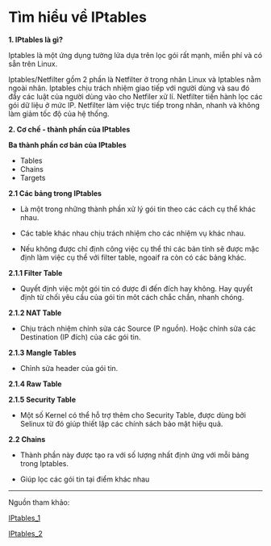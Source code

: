 # Tìm hiểu về IPtables 

**1. IPtables là gì?** 

Iptables là một ứng dụng tường lửa dựa trên lọc gói rất mạnh, miễn phí và có sẵn trên Linux.


Iptables/Netfilter gồm 2 phần là Netfilter ở trong nhân Linux và Iptables nằm ngoài nhân. Iptables chịu trách nhiệm giao tiếp với người dùng và sau đó đẩy các luật của người dùng vào cho Netfiler xử lí. Netfilter tiến hành lọc các gói dữ liệu ở mức IP. Netfilter làm việc trực tiếp trong nhân, nhanh và không làm giảm tốc độ của hệ thống.


**2. Cơ chế - thành phần của IPtables** 

**Ba thành phần cơ bản của IPtables**

- Tables 
- Chains
- Targets

**2.1 Các bảng trong IPtables** 

- Là một trong những thành phần xử lý gói tin theo các cách cụ thể khác nhau. 

- Các table khác nhau chịu trách nhiệm cho các nhiệm vụ khác nhau.

- Nếu không được chỉ định công việc cụ thể thì các bản tính sẽ được mặc định làm việc cụ thể với filter table, ngoaif ra còn có các bảng khác.

**2.1.1 Filter Table**

- Quyết định việc một gói tin có được đi đến đích hay không. Hay quyết định từ chối yêu cầu của gói tin môt cách chắc chắn, nhanh chóng.

**2.1.2 NAT Table** 

- Chịu trách nhiệm chỉnh sửa các Source (P nguồn). Hoặc chỉnh sửa các Destination (IP đích) của các gói tin. 

**2.1.3 Mangle Tables** 

- Chỉnh sửa header của gói tin.

**2.1.4 Raw Table** 


**2.1.5 Security Table** 

- Một số Kernel có thể hỗ trợ thêm cho Security Table, được dùng bởi Selinux từ đó giúp thiết lập các chính sách bảo mật hiệu quả.


**2.2 Chains** 

- Thành phần này được tạo ra với số lượng nhất định ứng với mỗi bảng trong Iptables. 

- Giúp lọc các gói tin tại điểm khác nhau


----
Nguồn tham khảo: 

[IPtables_1](https://bizflycloud.vn/tin-tuc/tim-hieu-ve-iptables-phan-1-660.htm)

[IPtables_2](https://news.cloud365.vn/chuyen-sau-ve-iptables-command-va-netfilter/)




